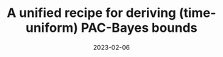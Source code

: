---
layout: default 
title: A unified recipe for deriving (time-uniform) PAC-Bayes bounds
authors: Ben Chugg, Hongjian Wang, Aaditya Ramdas
publication: 
year: 2023+
date: "2023-02-06"
link: "https://arxiv.org/abs/2302.03421"
category: Theory
---